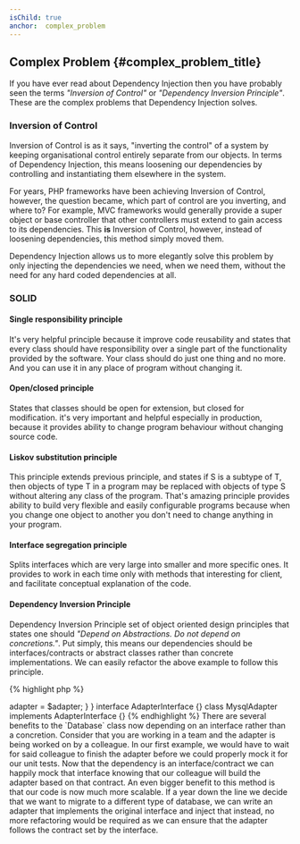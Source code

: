 ```yaml
---
isChild: true
anchor:  complex_problem
---
```


## Complex Problem {#complex_problem_title}

If you have ever read about Dependency Injection then you have probably seen the terms *"Inversion of Control"* or
*"Dependency Inversion Principle"*. These are the complex problems that Dependency Injection solves.

### Inversion of Control

Inversion of Control is as it says, "inverting the control" of a system by keeping organisational control entirely
separate from our objects. In terms of Dependency Injection, this means loosening our dependencies by controlling and
instantiating them elsewhere in the system.

For years, PHP frameworks have been achieving Inversion of Control, however, the question became, which part of control
are you inverting, and where to? For example, MVC frameworks would generally provide a super object or base controller
that other controllers must extend to gain access to its dependencies. This **is** Inversion of Control, however,
instead of loosening dependencies, this method simply moved them.

Dependency Injection allows us to more elegantly solve this problem by only injecting the dependencies we need, when we
need them, without the need for any hard coded dependencies at all.

### SOLID

#### Single responsibility principle

It's very helpful principle because it improve code reusability and
states that every class should have responsibility over a single part of the functionality provided by the software.
Your class should do just one thing and no more. And you can use it in any place of program without changing it.

#### Open/closed principle

States that classes should be open for extension, but closed for modification.
it's very important and helpful especially in production,
because it provides ability to change program behaviour without changing source code.

#### Liskov substitution principle

This principle extends previous principle, and states
if S is a subtype of T, then objects of type T in a program may be replaced with objects of type S
without altering any class of the program.
That's amazing principle provides ability to build very flexible and easily configurable programs
because when you change one object to another you don't need to change anything in your program.

#### Interface segregation principle

Splits interfaces which are very large into smaller and more specific ones.
It provides to work in each time only with methods that interesting for client,
and facilitate conceptual explanation of the code.

#### Dependency Inversion Principle

Dependency Inversion Principle set of object oriented design principles that states one
should *"Depend on Abstractions. Do not depend on concretions."*. Put simply, this means our dependencies should be
interfaces/contracts or abstract classes rather than concrete implementations. We can easily refactor the above example
to follow this principle.

{% highlight php %}
<?php
namespace Database;

class Database
{
    protected $adapter;

    public function __construct(AdapterInterface $adapter)
    {
        $this->adapter = $adapter;
    }
}

interface AdapterInterface {}

class MysqlAdapter implements AdapterInterface {}
{% endhighlight %}

There are several benefits to the `Database` class now depending on an interface rather than a concretion.

Consider that you are working in a team and the adapter is being worked on by a colleague. In our first example, we
would have to wait for said colleague to finish the adapter before we could properly mock it for our unit tests. Now
that the dependency is an interface/contract we can happily mock that interface knowing that our colleague will build
the adapter based on that contract.

An even bigger benefit to this method is that our code is now much more scalable. If a year down the line we decide
that we want to migrate to a different type of database, we can write an adapter that implements the original interface
and inject that instead, no more refactoring would be required as we can ensure that the adapter follows the contract
set by the interface.
